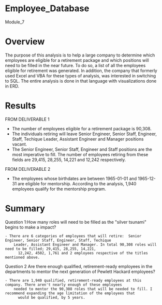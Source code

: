 # Employee_Database
Module_7

# Overview

 The purpose of this analysis is to help a large company to determine which employees are eligible for a retirement package and
 which positions will need to be filled in the near future. To do so, a list of all the employees eligible for retirement 
 was generated. In addition, the company that formerly used Excel and VBA for these types of analysis, was interested 
 in switching to SQL. The entire analysis is done in that language with visualizations done in ERD.
 
# Results

 FROM DELIVERABLE 1
 
  - The number of employees eligible for a retirement package is 90,308.
  - The individuals retiring will leave Senior Engineer, Senior Staff, Engineer, Staff, Techique Leader, Assistant
      Engineer and Manager positions vacant. 
  - The Senior Engineer, Senior Staff, Engineer and Staff positions are the most imperative to fill. The number of
      employees retiring from these fields are 29,415, 28,255, 14,221 and 12,242 respectively. 
  
 FROM DELIVERABLE 2
 
  - The employees whose birthdates are between 1965-01-01 and 1965-12-31 are eligible for mentorship. 
  According to the analysis, 1,940 employees qualify for the mentorship program.
  
# Summary

 Question 1:How many roles will need to be filled as the "silver tsunami" begins to make a impact? 
 
    - There are 6 categories of employees that will retire:  Senior Engineer, Senior Staff, Engineer, Staff, Techique 
        Leader, Assistant Engineer and Manager. In total 90,308 roles will need to be filled; 29,415, 28,255, 14,221,
          12,242, 4502, 1,761 and 2 employees respective of the titles mentioned above. 
          
Question 2 Are there enough qualified, retirement-ready employees in the departments to mentor the next generation of Pewlett Hackard employees?

    - There are 1,940 qualified, retirement-ready employees at this company. There aren't nearly enough of these employees
        needed to mentor the 90,308 roles that will be needed to fill. I recommend expanding the age limitation of the employees that 
          would be qualified, by 5 years. 
